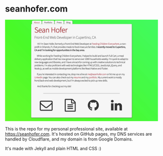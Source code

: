 # seanhofer.com

![seanhofer.com](/assets/images/mysite.jpg)

This is the repo for my personal professional site, available at https://seanhofer.com. It's hosted on GitHub pages, my DNS services are handled by Cloudflare, and my domain is from Google Domains.

It's made with Jekyll and plain HTML and CSS :)